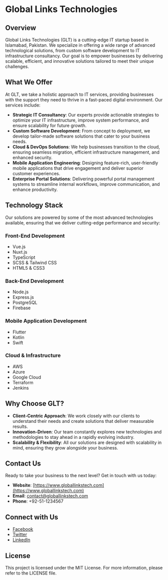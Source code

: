 # Global Links Technologies

## Overview

Global Links Technologies (GLT) is a cutting-edge IT startup based in Islamabad, Pakistan. We specialize in offering a wide range of advanced technological solutions, from custom software development to IT infrastructure consultancy. Our goal is to empower businesses by delivering scalable, efficient, and innovative solutions tailored to meet their unique challenges.

## What We Offer

At GLT, we take a holistic approach to IT services, providing businesses with the support they need to thrive in a fast-paced digital environment. Our services include:

- **Strategic IT Consultancy**: Our experts provide actionable strategies to optimize your IT infrastructure, improve system performance, and ensure scalability for future growth.
- **Custom Software Development**: From concept to deployment, we develop tailor-made software solutions that cater to your business needs.
- **Cloud & DevOps Solutions**: We help businesses transition to the cloud, ensuring seamless migration, efficient infrastructure management, and enhanced security.
- **Mobile Application Engineering**: Designing feature-rich, user-friendly mobile applications that drive engagement and deliver superior customer experiences.
- **Enterprise Portal Solutions**: Delivering powerful portal management systems to streamline internal workflows, improve communication, and enhance productivity.

## Technology Stack

Our solutions are powered by some of the most advanced technologies available, ensuring that we deliver cutting-edge performance and security:

### Front-End Development

- Vue.js
- Nuxt.js
- TypeScript
- SCSS & Tailwind CSS
- HTML5 & CSS3

### Back-End Development

- Node.js
- Express.js
- PostgreSQL
- Firebase

### Mobile Application Development

- Flutter
- Kotlin
- Swift

### Cloud & Infrastructure

- AWS
- Azure
- Google Cloud
- Terraform
- Jenkins

## Why Choose GLT?

- **Client-Centric Approach**: We work closely with our clients to understand their needs and create solutions that deliver measurable results.
- **Innovation-Driven**: Our team constantly explores new technologies and methodologies to stay ahead in a rapidly evolving industry.
- **Scalability & Flexibility**: All our solutions are designed with scalability in mind, ensuring they grow alongside your business.

## Contact Us

Ready to take your business to the next level? Get in touch with us today:

- **Website**: [https://www.globallinkstech.com](https://www.globallinkstech.com)
- **Email**: contact@globallinkstech.com
- **Phone**: +92-51-1234567

## Connect with Us

- [Facebook](https://www.facebook.com/globallinkstech)
- [Twitter](https://www.twitter.com/globallinkstech)
- [LinkedIn](https://www.linkedin.com/company/globallinkstech)

## License

This project is licensed under the MIT License. For more information, please refer to the LICENSE file.
